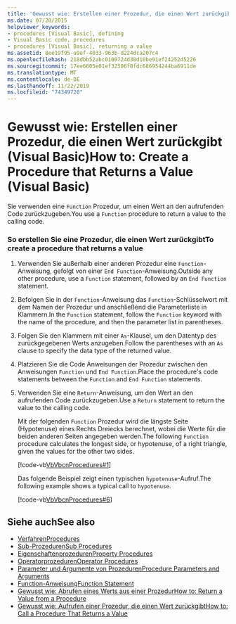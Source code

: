 ```yaml
---
title: 'Gewusst wie: Erstellen einer Prozedur, die einen Wert zurückgibt'
ms.date: 07/20/2015
helpviewer_keywords:
- procedures [Visual Basic], defining
- Visual Basic code, procedures
- procedures [Visual Basic], returning a value
ms.assetid: 8ee19f95-a9ef-4033-963b-d224dca207c4
ms.openlocfilehash: 218dbb52abc0100724d38d10be91ef24252d5226
ms.sourcegitcommit: 17ee6605e01ef32506f8fdc686954244ba6911de
ms.translationtype: MT
ms.contentlocale: de-DE
ms.lasthandoff: 11/22/2019
ms.locfileid: "74349720"
---
```

# <a name="how-to-create-a-procedure-that-returns-a-value-visual-basic"></a><span data-ttu-id="01135-102">Gewusst wie: Erstellen einer Prozedur, die einen Wert zurückgibt (Visual Basic)</span><span class="sxs-lookup"><span data-stu-id="01135-102">How to: Create a Procedure that Returns a Value (Visual Basic)</span></span>
<span data-ttu-id="01135-103">Sie verwenden eine `Function` Prozedur, um einen Wert an den aufrufenden Code zurückzugeben.</span><span class="sxs-lookup"><span data-stu-id="01135-103">You use a `Function` procedure to return a value to the calling code.</span></span>  
  
### <a name="to-create-a-procedure-that-returns-a-value"></a><span data-ttu-id="01135-104">So erstellen Sie eine Prozedur, die einen Wert zurückgibt</span><span class="sxs-lookup"><span data-stu-id="01135-104">To create a procedure that returns a value</span></span>  
  
1. <span data-ttu-id="01135-105">Verwenden Sie außerhalb einer anderen Prozedur eine `Function`-Anweisung, gefolgt von einer `End Function`-Anweisung.</span><span class="sxs-lookup"><span data-stu-id="01135-105">Outside any other procedure, use a `Function` statement, followed by an `End Function` statement.</span></span>  
  
2. <span data-ttu-id="01135-106">Befolgen Sie in der `Function`-Anweisung das `Function`-Schlüsselwort mit dem Namen der Prozedur und anschließend die Parameterliste in Klammern.</span><span class="sxs-lookup"><span data-stu-id="01135-106">In the `Function` statement, follow the `Function` keyword with the name of the procedure, and then the parameter list in parentheses.</span></span>  
  
3. <span data-ttu-id="01135-107">Folgen Sie den Klammern mit einer `As`-Klausel, um den Datentyp des zurückgegebenen Werts anzugeben.</span><span class="sxs-lookup"><span data-stu-id="01135-107">Follow the parentheses with an `As` clause to specify the data type of the returned value.</span></span>  
  
4. <span data-ttu-id="01135-108">Platzieren Sie die Code Anweisungen der Prozedur zwischen den Anweisungen `Function` und `End Function`.</span><span class="sxs-lookup"><span data-stu-id="01135-108">Place the procedure's code statements between the `Function` and `End Function` statements.</span></span>  
  
5. <span data-ttu-id="01135-109">Verwenden Sie eine `Return`-Anweisung, um den Wert an den aufrufenden Code zurückzugeben.</span><span class="sxs-lookup"><span data-stu-id="01135-109">Use a `Return` statement to return the value to the calling code.</span></span>  
  
     <span data-ttu-id="01135-110">Mit der folgenden `Function` Prozedur wird die längste Seite (Hypotenuse) eines Rechts Dreiecks berechnet, wobei die Werte für die beiden anderen Seiten angegeben werden.</span><span class="sxs-lookup"><span data-stu-id="01135-110">The following `Function` procedure calculates the longest side, or hypotenuse, of a right triangle, given the values for the other two sides.</span></span>  
  
     [!code-vb[VbVbcnProcedures#1](~/samples/snippets/visualbasic/VS_Snippets_VBCSharp/VbVbcnProcedures/VB/Class1.vb#1)]  
  
     <span data-ttu-id="01135-111">Das folgende Beispiel zeigt einen typischen `hypotenuse`-Aufruf.</span><span class="sxs-lookup"><span data-stu-id="01135-111">The following example shows a typical call to `hypotenuse`.</span></span>  
  
     [!code-vb[VbVbcnProcedures#6](~/samples/snippets/visualbasic/VS_Snippets_VBCSharp/VbVbcnProcedures/VB/Class1.vb#6)]  
  
## <a name="see-also"></a><span data-ttu-id="01135-112">Siehe auch</span><span class="sxs-lookup"><span data-stu-id="01135-112">See also</span></span>

- [<span data-ttu-id="01135-113">Verfahren</span><span class="sxs-lookup"><span data-stu-id="01135-113">Procedures</span></span>](./index.md)
- [<span data-ttu-id="01135-114">Sub-Prozeduren</span><span class="sxs-lookup"><span data-stu-id="01135-114">Sub Procedures</span></span>](./sub-procedures.md)
- [<span data-ttu-id="01135-115">Eigenschaftenprozeduren</span><span class="sxs-lookup"><span data-stu-id="01135-115">Property Procedures</span></span>](./property-procedures.md)
- [<span data-ttu-id="01135-116">Operatorprozeduren</span><span class="sxs-lookup"><span data-stu-id="01135-116">Operator Procedures</span></span>](./operator-procedures.md)
- [<span data-ttu-id="01135-117">Parameter und Argumente von Prozeduren</span><span class="sxs-lookup"><span data-stu-id="01135-117">Procedure Parameters and Arguments</span></span>](./procedure-parameters-and-arguments.md)
- [<span data-ttu-id="01135-118">Function-Anweisung</span><span class="sxs-lookup"><span data-stu-id="01135-118">Function Statement</span></span>](../../../../visual-basic/language-reference/statements/function-statement.md)
- [<span data-ttu-id="01135-119">Gewusst wie: Abrufen eines Werts aus einer Prozedur</span><span class="sxs-lookup"><span data-stu-id="01135-119">How to: Return a Value from a Procedure</span></span>](./how-to-return-a-value-from-a-procedure.md)
- [<span data-ttu-id="01135-120">Gewusst wie: Aufrufen einer Prozedur, die einen Wert zurückgibt</span><span class="sxs-lookup"><span data-stu-id="01135-120">How to: Call a Procedure That Returns a Value</span></span>](./how-to-call-a-procedure-that-returns-a-value.md)
